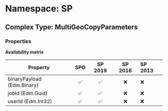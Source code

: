 # Namespace: SP

## Complex Type: MultiGeoCopyParameters

### Properties

**Availability matrix**

Property | SPO | SP 2019 | SP 2016 | SP 2013
----------|:---:|:-------:|:-------:|:-------
binaryPayload (Edm.Binary) | ✅ | ✅ | ❌ | ❌
jobId (Edm.Guid) | ✅ | ✅ | ❌ | ❌
userId (Edm.Int32) | ✅ | ✅ | ❌ | ❌